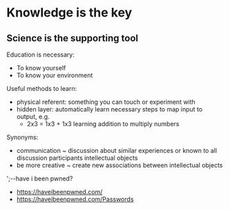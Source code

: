 # Knowledge is the key
## Science is the supporting tool
Education is necessary:
- To know yourself
- To know your environment

Useful methods to learn:
- physical referent: something you can touch or experiment with
- hidden layer: automatically learn necessary steps to map input to output, e.g.
    * 2x3 = 1x3 + 1x3 learning addition to multiply numbers

Synonyms:
- communication ~ discussion about similar experiences or known to all discussion participants intellectual objects
- be more creative ~ create new associations between intellectual objects

';--have i been pwned?
- https://haveibeenpwned.com/
- https://haveibeenpwned.com/Passwords
